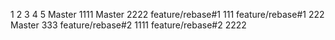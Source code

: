 1
2
3
4
5
Master 1111
Master 2222
feature/rebase#1 111
feature/rebase#1 222
Master 333
feature/rebase#2 1111
feature/rebase#2 2222
